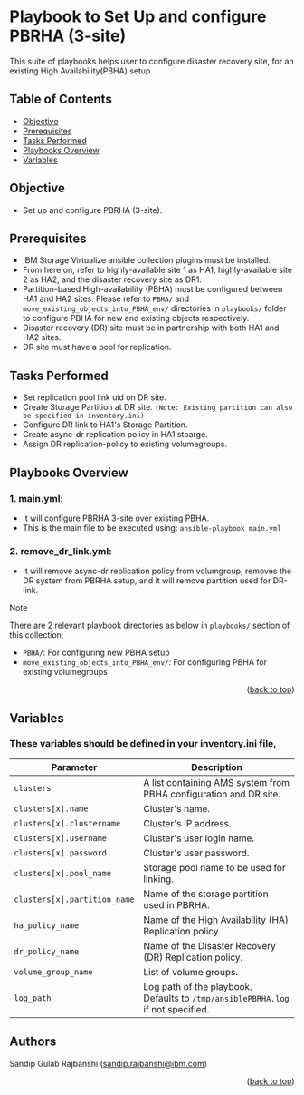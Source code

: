 <a id="readme-top"></a>

# Playbook to Set Up and configure PBRHA (3-site)

This suite of playbooks helps user to configure disaster recovery site, for an existing High Availability(PBHA) setup.

## Table of Contents
- [Objective](#objective)
- [Prerequisites](#prerequisites)
- [Tasks Performed](#tasks-performed)
- [Playbooks Overview](#playbooks-overview)
- [Variables](#variables)

## Objective
  - Set up and configure PBRHA (3-site).

## Prerequisites
  - IBM Storage Virtualize ansible collection plugins must be installed.
  - From here on, refer to highly-available site 1 as HA1, highly-available site 2 as HA2, and the disaster recovery
    site as DR1.
  - Partition-based High-availability (PBHA) must be configured between HA1 and HA2 sites. Please refer to `PBHA/`
    and `move_existing_objects_into_PBHA_env/` directories in `playbooks/` folder to configure PBHA for new and existing
    objects respectively.
  - Disaster recovery (DR) site must be in partnership with both HA1 and HA2 sites.
  - DR site must have a pool for replication.

## Tasks Performed
  - Set replication pool link uid on DR site.
  - Create Storage Partition at DR site. `(Note: Existing partition can also be specified in inventory.ini)`
  - Configure DR link to HA1's Storage Partition.
  - Create async-dr replication policy in HA1 stoarge.
  - Assign DR replication-policy to existing volumegroups.

## Playbooks Overview
### 1. main.yml:
  - It will configure PBRHA 3-site over existing PBHA.
  - This is the main file to be executed using: `ansible-playbook main.yml`

### 2. remove_dr_link.yml:
  - It will remove async-dr replication policy from volumgroup, removes the DR system from PBRHA setup, and it will remove partition used for DR-link.

>[!NOTE]
> There are 2 relevant playbook directories as below in `playbooks/` section of this collection:
> - `PBHA/`: For configuring new PBHA setup
> - `move_existing_objects_into_PBHA_env/`: For configuring PBHA for existing volumegroups

<p align="right">(<a href="#readme-top">back to top</a>)</p>

## Variables
### These variables should be defined in your inventory.ini file,

| Parameter                    | Description                                                                                                                     |
|-----------------------------|---------------------------------------------------------------------------------------------------------------------------------|
| `clusters`                  | A list containing AMS system from PBHA configuration and DR site.                                                              |
| `clusters[x].name`           | Cluster's name.                                                                                                                 |
| `clusters[x].clustername`    | Cluster's IP address.                                                                                                           |
| `clusters[x].username`       | Cluster's user login name.                                                                                                      |
| `clusters[x].password`       | Cluster's user password.                                                                                                        |
| `clusters[x].pool_name`      | Storage pool name to be used for linking.                                                                                      |
| `clusters[x].partition_name` | Name of the storage partition used in PBRHA.                                                                                   |
| `ha_policy_name`            | Name of the High Availability (HA) Replication policy.                                                                          |
| `dr_policy_name`            | Name of the Disaster Recovery (DR) Replication policy.                                                                          |
| `volume_group_name`         | List of volume groups.                                                                                                          |
| `log_path`                  | Log path of the playbook. Defaults to `/tmp/ansiblePBRHA.log` if not specified.                                                 |

## Authors
Sandip Gulab Rajbanshi (sandip.rajbanshi@ibm.com)

<p align="right">(<a href="#readme-top">back to top</a>)</p>
